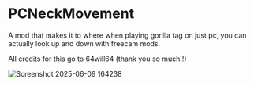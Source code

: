 # PCNeckMovement
A mod that makes it to where when playing gorilla tag on just pc, you can actually look up and down with freecam mods.

All credits for this go to 64will64 (thank you so much!!)

![Screenshot 2025-06-09 164238](https://github.com/user-attachments/assets/4d89ccfe-52b4-4edd-9a62-64f9bc9db9d3)
